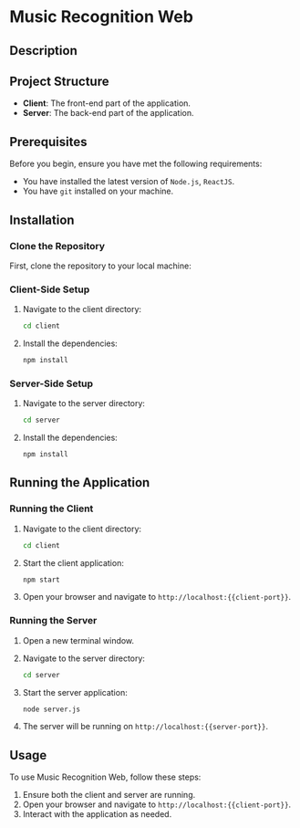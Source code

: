 # Music Recognition Web

## Description
## Project Structure
- **Client**: The front-end part of the application.
- **Server**: The back-end part of the application.

## Prerequisites
Before you begin, ensure you have met the following requirements:
- You have installed the latest version of `Node.js`, `ReactJS`.
- You have `git` installed on your machine.

## Installation

### Clone the Repository
First, clone the repository to your local machine:

### Client-Side Setup
1. Navigate to the client directory:
    ```bash
    cd client
    ```

2. Install the dependencies:
    ```bash
    npm install
    ```

### Server-Side Setup
1. Navigate to the server directory:
    ```bash
    cd server
    ```

2. Install the dependencies:
    ```bash
    npm install
    ```

## Running the Application

### Running the Client
1. Navigate to the client directory:
    ```bash
    cd client
    ```

2. Start the client application:
    ```bash
    npm start
    ```

3. Open your browser and navigate to `http://localhost:{{client-port}}`.

### Running the Server
1. Open a new terminal window.

2. Navigate to the server directory:
    ```bash
    cd server
    ```

3. Start the server application:
    ```bash
    node server.js
    ```

4. The server will be running on `http://localhost:{{server-port}}`.

## Usage
To use Music Recognition Web, follow these steps:

1. Ensure both the client and server are running.
2. Open your browser and navigate to `http://localhost:{{client-port}}`.
3. Interact with the application as needed.
